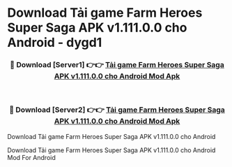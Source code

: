 # Download Tải game Farm Heroes Super Saga APK v1.111.0.0 cho Android - dygd1


<div align="center">
<h3>🔴 Download [Server1] 👉👉 <a href="https://apk-comot.site?title=Tải_game_Farm_Heroes_Super_Saga_APK_v1.111.0.0_cho_Android">Tải game Farm Heroes Super Saga APK v1.111.0.0 cho Android Mod Apk</a></h3><br>
<h3>🔴 Download [Server2] 👉👉 <a href="https://apk-comot.site?title=Tải_game_Farm_Heroes_Super_Saga_APK_v1.111.0.0_cho_Android">Tải game Farm Heroes Super Saga APK v1.111.0.0 cho Android Mod Apk</a></h3>
</div>



Download Tải game Farm Heroes Super Saga APK v1.111.0.0 cho Android 

Download Tải game Farm Heroes Super Saga APK v1.111.0.0 cho Android Mod For Android